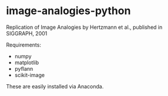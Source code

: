 # image-analogies-python
Replication of Image Analogies by Hertzmann et al., published in SIGGRAPH, 2001


Requirements:
* numpy
* matplotlib
* pyflann
* scikit-image

These are easily installed via Anaconda.  